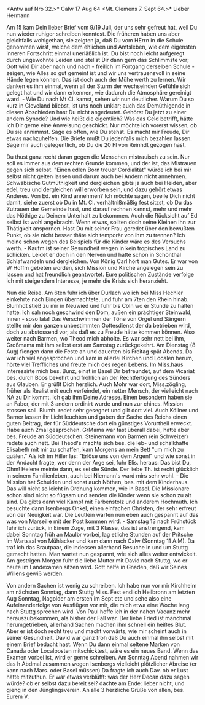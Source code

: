 <Antw auf Nro 32.>* Calw 17 Aug 64
 <Mt. Clemens 7. Sept 64.>*
Lieber Hermann

Am 15 kam Dein lieber Brief vom 9/19 Juli, der uns sehr gefreut hat, weil Du nun wieder ruhiger schreiben konntest. Die früheren haben uns aber gleichfalls wohlgethan, sie zeigten ja, daß Du vom HErrn in die Schule genommen wirst, welche dem ehlichen und Amtsleben, wie dem eigensten inneren Fortschritt einmal unerläßlich ist. Du bist noch leicht aufgeregt durch ungewohnte Leiden und stellst Dir dann gern das Schlimmste vor; Gott wird Dir aber nach und nach - freilich im Fortgang derselben Schule - zeigen, wie Alles so gut gemeint ist und wir uns vertrauensvoll in seine Hände legen können. Das ist doch auch der Mühe werth zu lernen. Wir danken es ihm einmal, wenn all der Sturm der wechselnden Gefühle sich gelegt hat und wir dann erkennen, wie dadurch die Atmosphäre gereinigt ward. - Wie Du nach Mt Cl. kamst, sehen wir nun deutlicher. Warum Du so kurz in Cleveland bliebst, ist uns noch unklar; auch das Demüthigende in diesen Abschieden hast Du nicht angedeutet. Gehörst Du jetzt zu einer andern Synode? Und wie heißt die eigentlich? Was das Geld betrifft, hätte ich Dir gerne eine Anweisung geschickt. Nur möchte ich vorerst wissen, ob Du sie annimmst. Sage es offen, wie Du stehst. Es macht mir Freude, Dir etwas nachzuhelfen. Die Briefe mußt Du jedenfalls mich bezahlen lassen. Sage mir auch gelegentlich, ob Du die 20 Fl von Reinhdt gezogen hast.

Du thust ganz recht daran gegen die Menschen mistrauisch zu sein. Nur soll es immer aus dem rechten Grunde kommen, und der ist, das Mistrauen gegen sich selbst. "Einen edlen Born treuer Cordialität" würde ich bei mir selbst nicht gelten lassen und darum auch bei Andern nicht annehmen. Schwäbische Gutmüthigkeit und dergleichen gibts ja auch bei Heiden, aber edel, treu und dergleichen will erworben sein, und dazu gehört etwas Anderes. 
Von Ed. ein Kind annehmen? Ich möchte sagen, beeile Dich nicht damit, siehe zuerst ob Du in Mt. Cl. verhältnißmäßig fest sitzst, ob Du das Zutrauen der Gemeinde hast, und darauf rechnen kannst, mehr und mehr das Nöthige zu Deinem Unterhalt zu bekommen. Auch die Rücksicht auf Ed selbst ist wohl angebracht. Wenn etwas, sollten doch seine Kleinen ihn zur Thätigkeit anspornen. Hast Du mit seiner Frau geredet über den bewußten Punkt, ob sie nicht besser thäte sich temporär von ihm zu trennen? Ich meine schon wegen des Beispiels für die Kinder wäre es des Versuchs werth. - Kaufm ist seiner Gesundheit wegen in kein tropisches Land zu schicken. Leidet er doch in den Nerven und hatte schon in Schönthal Schlafwandeln und dergleichen. 
Von König Carl hört man Gutes. Er war von W Hoffm gebeten worden, sich Mission und Kirche angelegen sein zu lassen und hat freundlich geantwortet. Eure politischen Zustände verfolge ich mit steigendem Interesse, je mehr die Krisis sich heranzieht.

Nun die Reise. Am 6ten fuhr ich über Durlach wo ich bei Miss Hechler einkehrte nach Bingen übernachtete, und fuhr am 7ten den Rhein hinab. Blumhdt stieß zu mir in Neuwied und fuhr bis Cöln wo er Stunde zu halten hatte. Ich sah noch geschwind den Dom, außen ein prächtiger Steinwald, innen - soso lala! Das Verschwimmen der Töne von Orgel und Sängern stellte mir den ganzen unbestimmten Gottesdienst der da betrieben wird, doch zu abstossend vor, als daß es zu Freude hätte kommen können. Also weiter nach Barmen, wo Theod mich abholte. Es war sehr nett bei ihm, Großmama mit ihm selbst erst am Samstag zurückgekehrt. Am Dienstag (8 Aug) fiengen dann die Feste an und dauerten bis Freitag spät Abends. Da war ich viel angesprochen und kam in allerlei Kirchen und Localen herum, hörte viel Treffliches und freute mich des regen Lebens. Im Miss.haus interessirte mich bes. Bunz, einst in Basel Dir befreundet, auf dem Vicariat bes. durch Boos bekehrt und fröhlich an der Rechtfertigung des Sünders aus Glauben. Er grüßt Dich herzlich. Auch Mohr war dort, Miss.zögling, früher als Realist mit euch verfeindet, ein netter Mensch, der vielleicht nach NA zu Dir kommt. Ich gab ihm Deine Adresse. Einen besondern haben sie an Faber, der mit 3 andern ordinirt wurde und nun zur chines. Mission stossen soll. Blumh. redet sehr gesegnet und gilt dort viel. Auch Köllner und Barner lassen ihr Licht leuchten und gaben der Sache des Reichs einen guten Beitrag, der für Süddeutsche dort ein günstiges Vorurtheil erweckt. Habe auch 2mal gesprochen. GrMama war fast überall dabei, hatte aber bes. Freude an Süddeutschen. Steinemann von Barmen (ein Schweizer) redete auch nett. Bei Theod's machte sich bes. die leb- und schalkhafte Elisabeth mit mir zu schaffen, kam Morgens an mein Bett "um mich zu quälen." Als ich im Hiller las: "Erlöse uns von dem Argen!" und wie sonst in der Andacht fragte, wer denn der Arge sei, fuhr Elis. heraus: Das bist Du, Ohm! Helene meinte dann, es sei die Sünde. Der liebe Th. ist recht glücklich in seinem Familienleben, auch bei Niemann's ward mirs sehr wohl. - Die Mission hat Schulden und sonst auch Nöthen, bes. mit dem Kinderhaus. Das will nicht so leicht in Ordnung kommen, wie in Basel. Die Missionare schon sind nicht so fügsam und senden die Kinder wenn sie schon zu alt sind. Da gibts dann viel Kampf mit Farbenstolz und anderem Hochmuth. Ich besuchte dann Isenbergs Onkel, einen einfachen Christen, der sehr erfreut von der Neuigkeit war. Die Leutlein warten nun eben auch gespannt auf das was von Marseille mit der Post kommen wird. - Samstag 13 nach Frühstück fuhr ich zurück, in Einem Zuge, mit 3 Klasse, das ist anstrengend, kam dabei Sonntag früh an Maulbr vorbei, lag etliche Stunden auf der Pritsche im Wartsaal von Mühlacker und kam dann nach Calw (Sonntag 11 A.M). Da traf ich das Brautpaar, die indessen allerhand Besuche in und um Stuttg gemacht hatten. Man wartet nun gespannt, wie sich alles weiter entwickelt. Am gestrigen Morgen fuhr die liebe Mutter mit David nach Stuttg, wo er heute im Landexamen sitzen wird. Gott helfe in Gnaden, daß wir Seines Willens gewiß werden.

Von andern Sachen ist wenig zu schreiben. Ich habe nun vor mir Kirchheim am nächsten Sonntag, dann Stuttg Miss. Fest endlich Heilbronn am letzten Aug Sonntag, Nagolder am ersten im Sept etc und sehe also eine Aufeinanderfolge von Ausflügen vor mir, die mich etwa eine Woche lang nach Stuttg sprechen wird. Von Paul hoffe ich in der nahen Vacanz mehr herauszubekommen, als bisher der Fall war. Der liebe Fried ist manchmal herumgetrieben, allerhand Sachen machen ihm schnell ein heißes Blut. Aber er ist doch recht treu und macht vorwärts, wie mir scheint auch in seiner Gesundheit. David war ganz froh daß Du auch einmal ihn selbst mit einem Brief bedacht hast. Wenn Du dann einmal seltene Marken von Canada oder Localposten mitschicktest, wäre es ein neues Band. Wenn das Examen vorbei ist, wird er gerne schreiben. Am Sonntag Abend nahmen wir das h Abdmal zusammen wegen Isenbergs vielleicht plötzlicher Abreise (er kann nach Mars. oder Basel müssen) Da fragte ich auch Dav. ob er Lust hätte mitzuthun. Er war etwas verblüfft: was der Herr Decan dazu sagen würde? ob er selbst dazu bereit sei? dachte am Ende: lieber nicht, und gieng in den Jünglingsverein. An alle 3 herzliche Grüße von allen, bes.
 Eurem V.
